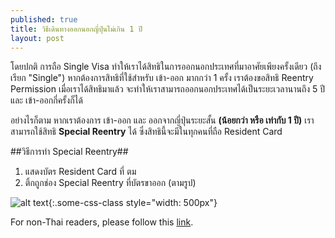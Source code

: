 ```yaml
---
published: true
title: วิธีเดินทางออกนอกญี่ปุ่นไม่เกิน 1 ปี
layout: post
---
```

โดยปกติ การถือ Single Visa ทำให้เราได้สิทธิในการออกนอกประเทศที่มาอาศัยเพียงครั้งเดียว (ถึงเรียก "Single") หากต้องการสิทธิที่ใช้สำหรับ เข้า-ออก มากกว่า 1 ครั้ง เราต้องขอสิทธิ Reentry Permission เมื่อเราได้สิทธิมาแล้ว จะทำให้เราสามารถออกนอกประเทศได้เป็นระยะเวลานานถึง 5 ปี และ เข้า-ออกกี่ครั้งก็ได้

อย่างไรก็ตาม หากเราต้องการ เข้า-ออก และ ออกจากญี่ปุ่นระยะสั้น **(น้อยกว่า หรือ เท่ากับ 1 ปี)** เราสามารถใช้สิทธิ **Special Reentry** ได้ ซึ่งสิทธินี้จะมีในทุกคนที่ถือ Resident Card

##วิธีการทำ Special Reentry##

1. แสดงบัตร Resident Card ที่ ตม
2. ติ้กถูกช่อง Special Reentry ที่บัตรขาออก (ตามรูป)

![alt text](http://www.immi-moj.go.jp/newimmiact_1/en/image/ed_en.jpg "Special Reentry Example"){:.some-css-class style="width: 500px"}

For non-Thai readers, please follow this [link](http://www.immi-moj.go.jp/newimmiact_1/en/point_3-4.html).
